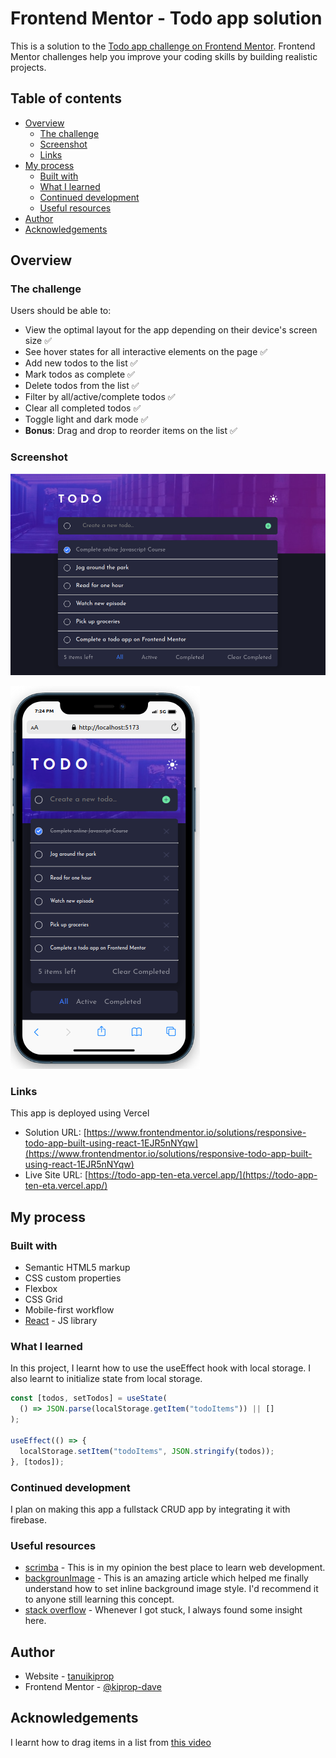 # Frontend Mentor - Todo app solution

This is a solution to the [Todo app challenge on Frontend Mentor](https://www.frontendmentor.io/challenges/todo-app-Su1_KokOW). Frontend Mentor challenges help you improve your coding skills by building realistic projects.

## Table of contents

- [Overview](#overview)
  - [The challenge](#the-challenge)
  - [Screenshot](#screenshot)
  - [Links](#links)
- [My process](#my-process)
  - [Built with](#built-with)
  - [What I learned](#what-i-learned)
  - [Continued development](#continued-development)
  - [Useful resources](#useful-resources)
- [Author](#author)
- [Acknowledgements](#acknowledgements)

## Overview

### The challenge

Users should be able to:

- View the optimal layout for the app depending on their device's screen size ✅
- See hover states for all interactive elements on the page ✅
- Add new todos to the list ✅
- Mark todos as complete ✅
- Delete todos from the list ✅
- Filter by all/active/complete todos ✅
- Clear all completed todos ✅
- Toggle light and dark mode ✅
- **Bonus**: Drag and drop to reorder items on the list ✅

### Screenshot

![](./screenshots/desktop.png)

![](./screenshots/mobile.png)

### Links

This app is deployed using Vercel

- Solution URL: [https://www.frontendmentor.io/solutions/responsive-todo-app-built-using-react-1EJR5nNYqw](https://www.frontendmentor.io/solutions/responsive-todo-app-built-using-react-1EJR5nNYqw)
- Live Site URL: [https://todo-app-ten-eta.vercel.app/](https://todo-app-ten-eta.vercel.app/)

## My process

### Built with

- Semantic HTML5 markup
- CSS custom properties
- Flexbox
- CSS Grid
- Mobile-first workflow
- [React](https://reactjs.org/) - JS library

### What I learned

In this project, I learnt how to use the useEffect hook with local storage. I also learnt to initialize state from local storage.

```js
const [todos, setTodos] = useState(
  () => JSON.parse(localStorage.getItem("todoItems")) || []
);

useEffect(() => {
  localStorage.setItem("todoItems", JSON.stringify(todos));
}, [todos]);
```

### Continued development

I plan on making this app a fullstack CRUD app by integrating it with firebase.

### Useful resources

- [scrimba](https://www.scrimba.com) - This is in my opinion the best place to learn web development.
- [backgrounImage](https://www.freecodecamp.org/news/react-background-image-tutorial-how-to-set-backgroundimage-with-inline-css-style/) - This is an amazing article which helped me finally understand how to set inline background image style. I'd recommend it to anyone still learning this concept.
- [stack overflow](https://stackoverflow.com/) - Whenever I got stuck, I always found some insight here.

## Author

- Website - [tanuikiprop](https://www.tanuikiprop.gq/)
- Frontend Mentor - [@kiprop-dave](https://www.frontendmentor.io/profile/kiprop-dave)

## Acknowledgements

I learnt how to drag items in a list from [this video](https://www.youtube.com/watch?v=CYKDtVZr_Jw&list=PLmIrBYSMth7g2jdEQLucaclCuC81EjzBp&index=3&ab_channel=Bikashweb)
